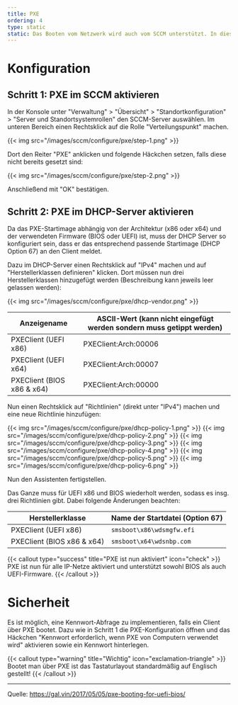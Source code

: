 ```yaml
---
title: PXE
ordering: 4
type: static
static: Das Booten vom Netzwerk wird auch vom SCCM unterstützt. In diesem Artikel wird beschrieben, wie man PXE im SCCM konfiguriert.
---
```



# Konfiguration

## Schritt 1: PXE im SCCM aktivieren

In der Konsole unter "Verwaltung" > "Übersicht" > "Standortkonfiguration" > "Server und Standortsystemrollen" den SCCM-Server auswählen. Im unteren Bereich einen Rechtsklick auf die Rolle "Verteilungspunkt" machen.

{{< img src="/images/sccm/configure/pxe/step-1.png" >}}

Dort den Reiter "PXE" anklicken und folgende Häckchen setzen, falls diese nicht bereits gesetzt sind:

{{< img src="/images/sccm/configure/pxe/step-2.png" >}}

Anschließend mit "OK" bestätigen.

## Schritt 2: PXE im DHCP-Server aktivieren

Da das PXE-Startimage abhängig von der Architektur (x86 oder x64) und der verwendeten Firmware (BIOS oder UEFI) ist, muss der DHCP Server so konfiguriert sein, dass er das entsprechend passende Startimage (DHCP Option 67) an den Client meldet.

Dazu im DHCP-Server einen Rechtsklick auf "IPv4" machen und auf "Herstellerklassen definieren" klicken. Dort müssen nun drei Herstellerklassen hinzugefügt werden (Beschreibung kann jeweils leer gelassen werden):

{{< img src="/images/sccm/configure/pxe/dhcp-vendor.png" >}}

Anzeigename|ASCII-Wert (kann nicht eingefügt werden sondern muss getippt werden)
-----------|-----
PXEClient (UEFI x86) | PXEClient:Arch:00006
PXEClient (UEFI x64) | PXEClient:Arch:00007
PXEClient (BIOS x86 & x64) | PXEClient:Arch:00000


Nun einen Rechtsklick auf "Richtlinien" (direkt unter "IPv4") machen und eine neue Richtlinie hinzufügen:

{{< img src="/images/sccm/configure/pxe/dhcp-policy-1.png" >}}
{{< img src="/images/sccm/configure/pxe/dhcp-policy-2.png" >}}
{{< img src="/images/sccm/configure/pxe/dhcp-policy-3.png" >}}
{{< img src="/images/sccm/configure/pxe/dhcp-policy-4.png" >}}
{{< img src="/images/sccm/configure/pxe/dhcp-policy-5.png" >}}
{{< img src="/images/sccm/configure/pxe/dhcp-policy-6.png" >}}

Nun den Assistenten fertigstellen.

Das Ganze muss für UEFI x86 und BIOS wiederholt werden, sodass es insg. drei Richtlinien gibt. Dabei folgende Änderungen beachten:

Herstellerklasse | Name der Startdatei (Option 67)
-----|----
PXEClient (UEFI x86) | `smsboot\x86\wdsmgfw.efi`
PXEClient (BIOS x86 & x64) | `smsboot\x64\wdsnbp.com`

{{< callout type="success" title="PXE ist nun aktiviert" icon="check" >}}
    PXE ist nun für alle IP-Netze aktiviert und unterstützt sowohl BIOS als auch UEFI-Firmware.
{{< /callout >}}

# Sicherheit

Es ist möglich, eine Kennwort-Abfrage zu implementieren, falls ein Client über PXE bootet. Dazu wie in Schritt 1 die PXE-Konfiguration öffnen und das Häckchen "Kennwort erforderlich, wenn PXE von Computern verwendet wird" aktivieren sowie ein Kennwort hinterlegen.

{{< callout type="warning" title="Wichtig" icon="exclamation-triangle" >}}
    Bootet man über PXE ist das Tastaturlayout standardmäßig auf Englisch gestellt!
{{< /callout >}}

---

Quelle: https://gal.vin/2017/05/05/pxe-booting-for-uefi-bios/